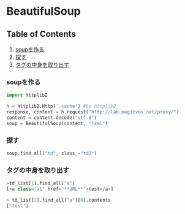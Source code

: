 # BeautifulSoup

## Table of Contents
1. [soupを作る](#soupを作る)
2. [探す](#探す)
3. [タグの中身を取り出す](#タグの中身を取り出す)


### soupを作る
```python
import httplib2

h = httplib2.Http('.cache') #by httplib2
response, content = h.request("http://lab.magicvox.net/proxy/")
content = content.decode("utf-8")
soup = BeautifulSoup(content, "lxml")
```

### 探す
```python
soup.find_all("td", class_="td2")
```

### タグの中身を取り出す
```python
>td_list[1].find_all("a")
[<a class="a1" href="**URL**">test</a>]

> td_list[1].find_all("a")[0].contents
['test']
```

